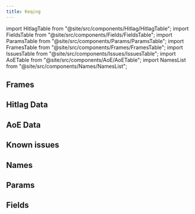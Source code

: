 ```yaml
---
title: Keqing
---
```


import HitlagTable from "@site/src/components/Hitlag/HitlagTable";
import FieldsTable from "@site/src/components/Fields/FieldsTable";
import ParamsTable from "@site/src/components/Params/ParamsTable";
import FramesTable from "@site/src/components/Frames/FramesTable";
import IssuesTable from "@site/src/components/Issues/IssuesTable";
import AoETable from "@site/src/components/AoE/AoETable";
import NamesList from "@site/src/components/Names/NamesList";

## Frames

<FramesTable character="keqing" />

## Hitlag Data

<HitlagTable character="keqing" />

## AoE Data

<AoETable character="keqing" />

## Known issues

<IssuesTable character="keqing" />

## Names

<NamesList character="keqing" />

## Params

<ParamsTable character="keqing" />

## Fields

<FieldsTable character="keqing" />
